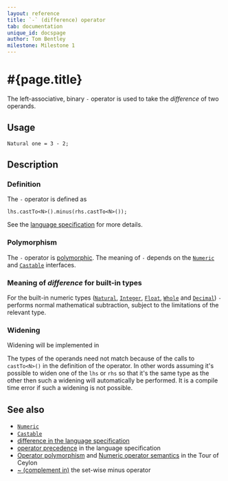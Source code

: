 ```yaml
---
layout: reference
title: `-` (difference) operator
tab: documentation
unique_id: docspage
author: Tom Bentley
milestone: Milestone 1
---
```


# #{page.title}

The left-associative, binary `-` operator is used to take the *difference* of 
two operands.

## Usage 

    Natural one = 3 - 2;

## Description

### Definition

The `-` operator is defined as 

    lhs.castTo<N>().minus(rhs.castTo<N>());

See the [language specification](#{site.urls.spec}#arithmetic) for more details.

### Polymorphism

The `-` operator is [polymorphic](/documentation/reference/operator/operator-polymorphism). 
The meaning of `-` depends on the 
[`Numeric`](../../ceylon.language/Numeric) and
[`Castable`](../../ceylon.language/Castable) interfaces.

### Meaning of *difference* for built-in types

For the built-in numeric types ([`Natural`](../../ceylon.language/Natural), 
[`Integer`](../../ceylon.language/Integer),
[`Float`](../../ceylon.language/Float),
[`Whole`](../../ceylon.language/Whole) and
[`Decimal`](../../ceylon.language/Decimal)) 
`-` performs normal mathematical subtraction, subject to the limitations
of the relevant type.

### Widening

Widening will be implemented in <!-- m2 -->

The types of the operands need not match because of the calls to `castTo<N>()` 
in the definition of the operator. In other words assuming it's possible to 
widen one of the `lhs` or `rhs` so that it's the same type as the other then 
such a widening will automatically be performed. It is a compile time error if 
such a widening is not possible.

## See also

* [`Numeric`](../../ceylon.language/Numeric)
* [`Castable`](../../ceylon.language/Castable)
* [difference in the language specification](#{site.urls.spec}#arithmetic)
* [operator precedence](#{site.urls.spec}#operatorprecedence) in the 
  language specification
* [Operator polymorphism](/documentation/tour/language-module/#operator_polymorphism) 
  and 
  [Numeric operator semantics](/documentation/tour/language-module/#numeric_operator_semantics) 
  in the Tour of Ceylon
* [~ (complement in)](../complement-in) the set-wise minus operator


